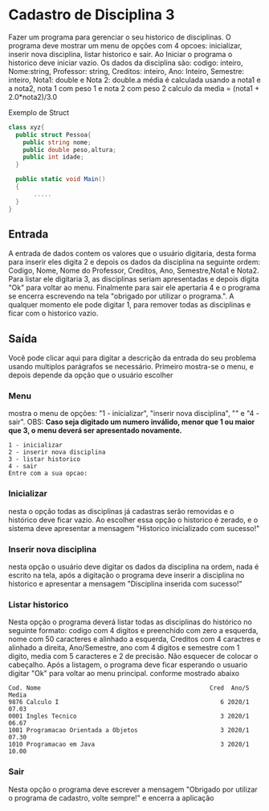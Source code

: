 # Cadastro de Disciplina 3

Fazer um programa para gerenciar  o seu  historico de disciplinas. O programa deve mostrar um menu de opções com 4 opcoes: inicializar, inserir nova disciplina, listar historico e sair.  Ao Iniciar o programa o historico deve iniciar vazio.
Os dados da disciplina são: codigo: inteiro, Nome:string, Professor: string, Creditos: inteiro, Ano: Inteiro, Semestre: inteiro, Nota1: double e Nota 2: double.a média é calculada usando a nota1 e a nota2, nota 1 com peso 1 e nota 2 com peso 2
calculo da media = (nota1 + 2.0*nota2)/3.0

Exemplo de Struct

```C#
class xyz{
  public struct Pessoa{
    public string nome;
    public double peso,altura;
    public int idade;
  }

  public static void Main()
  {
       .....
  }
}
```

## Entrada

A entrada de dados contem os valores que o usuário digitaria, desta forma para inserir eles digita 2 e depois os dados da disciplina na seguinte ordem: Codigo, Nome, Nome do Professor, Creditos, Ano, Semestre,Nota1 e Nota2. Para listar ele digitaria 3, as disciplinas seriam apresentadas e depois digita "Ok" para voltar ao menu. Finalmente para sair ele apertaria 4 e o programa se encerra escrevendo na tela "obrigado por utilizar o programa.". A qualquer momento ele pode digitar 1, para remover todas as disciplinas e ficar com o historico vazio.

## Saída

Você pode clicar aqui para digitar a descrição da entrada do seu problema usando multiplos parágrafos se necessário.
Primeiro mostra-se o menu, e depois depende da opção que o usuário escolher

### Menu
mostra o menu de opções: "1 - inicializar", "inserir nova disciplina", "" e "4 - sair".
OBS: **Caso seja digitado um numero inválido, menor que 1 ou maior que 3, o menu deverá ser apresentado novamente.**

```
1 - inicializar
2 - inserir nova disciplina
3 - listar historico
4 - sair
Entre com a sua opcao:
```

### Inicializar
nesta o opção todas as disciplinas já cadastras serão removidas e o histórico deve ficar vazio. Ao escolher essa opção o historico é zerado, e o sistema deve apresentar a mensagem "Historico inicializado com sucesso!"

### Inserir nova disciplina
nesta opção o usuário deve digitar os dados da disciplina na ordem, nada é escrito na tela, após a digitação o programa deve inserir a disciplina no historico e apresentar a mensagem "Disciplina inserida com sucesso!"

### Listar historico
Nesta opção o programa deverá listar todas as disciplinas do histórico  no seguinte formato: codigo com 4 digitos e preenchido com zero a esquerda, nome com 50 caracteres e alinhado a esquerda, Creditos com 4 caractres e alinhado a direita, Ano/Semestre, ano com 4 digitos e semestre com 1 digito, media com 5 caracteres e 2 de precisão.  Não esquecer de colocar o cabeçalho.
Após a listagem, o programa deve ficar esperando o usuario digitar "Ok" para voltar ao menu principal.
conforme mostrado abaixo

```
Cod. Nome                                               Cred  Ano/S Media
9876 Calculo I                                             6 2020/1 07.03
0001 Ingles Tecnico                                        3 2020/1 06.67
1001 Programacao Orientada a Objetos                       3 2020/1 07.30
1010 Programacao em Java                                   3 2020/1 10.00
```

### Sair

Nesta opção o programa deve escrever a mensagem "Obrigado por utilizar o programa de cadastro, volte sempre!" e encerra a aplicação

